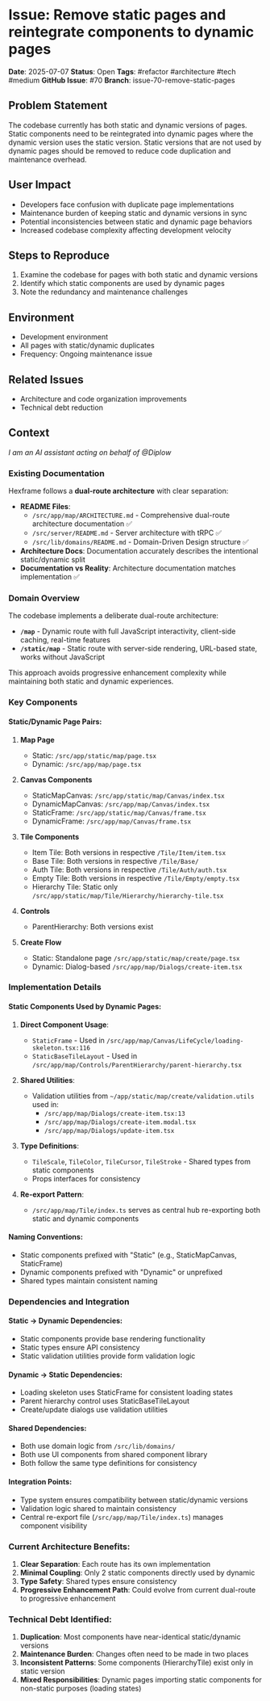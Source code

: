 # Issue: Remove static pages and reintegrate components to dynamic pages

**Date**: 2025-07-07
**Status**: Open
**Tags**: #refactor #architecture #tech #medium
**GitHub Issue**: #70
**Branch**: issue-70-remove-static-pages

## Problem Statement
The codebase currently has both static and dynamic versions of pages. Static components need to be reintegrated into dynamic pages where the dynamic version uses the static version. Static versions that are not used by dynamic pages should be removed to reduce code duplication and maintenance overhead.

## User Impact
- Developers face confusion with duplicate page implementations
- Maintenance burden of keeping static and dynamic versions in sync
- Potential inconsistencies between static and dynamic page behaviors
- Increased codebase complexity affecting development velocity

## Steps to Reproduce
1. Examine the codebase for pages with both static and dynamic versions
2. Identify which static components are used by dynamic pages
3. Note the redundancy and maintenance challenges

## Environment
- Development environment
- All pages with static/dynamic duplicates
- Frequency: Ongoing maintenance issue

## Related Issues
- Architecture and code organization improvements
- Technical debt reduction

## Context

*I am an AI assistant acting on behalf of @Diplow*

### Existing Documentation
Hexframe follows a **dual-route architecture** with clear separation:
- **README Files**: 
  - `/src/app/map/ARCHITECTURE.md` - Comprehensive dual-route architecture documentation ✅
  - `/src/server/README.md` - Server architecture with tRPC ✅
  - `/src/lib/domains/README.md` - Domain-Driven Design structure ✅
- **Architecture Docs**: Documentation accurately describes the intentional static/dynamic split
- **Documentation vs Reality**: Architecture documentation matches implementation ✅

### Domain Overview
The codebase implements a deliberate dual-route architecture:
- **`/map`** - Dynamic route with full JavaScript interactivity, client-side caching, real-time features
- **`/static/map`** - Static route with server-side rendering, URL-based state, works without JavaScript

This approach avoids progressive enhancement complexity while maintaining both static and dynamic experiences.

### Key Components

#### Static/Dynamic Page Pairs:
1. **Map Page**
   - Static: `/src/app/static/map/page.tsx`
   - Dynamic: `/src/app/map/page.tsx`

2. **Canvas Components**
   - StaticMapCanvas: `/src/app/static/map/Canvas/index.tsx`
   - DynamicMapCanvas: `/src/app/map/Canvas/index.tsx`
   - StaticFrame: `/src/app/static/map/Canvas/frame.tsx`
   - DynamicFrame: `/src/app/map/Canvas/frame.tsx`

3. **Tile Components**
   - Item Tile: Both versions in respective `/Tile/Item/item.tsx`
   - Base Tile: Both versions in respective `/Tile/Base/`
   - Auth Tile: Both versions in respective `/Tile/Auth/auth.tsx`
   - Empty Tile: Both versions in respective `/Tile/Empty/empty.tsx`
   - Hierarchy Tile: Static only `/src/app/static/map/Tile/Hierarchy/hierarchy-tile.tsx`

4. **Controls**
   - ParentHierarchy: Both versions exist

5. **Create Flow**
   - Static: Standalone page `/src/app/static/map/create/page.tsx`
   - Dynamic: Dialog-based `/src/app/map/Dialogs/create-item.tsx`

### Implementation Details

#### Static Components Used by Dynamic Pages:
1. **Direct Component Usage**:
   - `StaticFrame` - Used in `/src/app/map/Canvas/LifeCycle/loading-skeleton.tsx:116`
   - `StaticBaseTileLayout` - Used in `/src/app/map/Controls/ParentHierarchy/parent-hierarchy.tsx`

2. **Shared Utilities**:
   - Validation utilities from `~/app/static/map/create/validation.utils` used in:
     - `/src/app/map/Dialogs/create-item.tsx:13`
     - `/src/app/map/Dialogs/create-item.modal.tsx`
     - `/src/app/map/Dialogs/update-item.tsx`

3. **Type Definitions**:
   - `TileScale`, `TileColor`, `TileCursor`, `TileStroke` - Shared types from static components
   - Props interfaces for consistency

4. **Re-export Pattern**:
   - `/src/app/map/Tile/index.ts` serves as central hub re-exporting both static and dynamic components

#### Naming Conventions:
- Static components prefixed with "Static" (e.g., StaticMapCanvas, StaticFrame)
- Dynamic components prefixed with "Dynamic" or unprefixed
- Shared types maintain consistent naming

### Dependencies and Integration

#### Static → Dynamic Dependencies:
- Static components provide base rendering functionality
- Static types ensure API consistency
- Static validation utilities provide form validation logic

#### Dynamic → Static Dependencies:
- Loading skeleton uses StaticFrame for consistent loading states
- Parent hierarchy control uses StaticBaseTileLayout
- Create/update dialogs use validation utilities

#### Shared Dependencies:
- Both use domain logic from `/src/lib/domains/`
- Both use UI components from shared component library
- Both follow the same type definitions for consistency

#### Integration Points:
- Type system ensures compatibility between static/dynamic versions
- Validation logic shared to maintain consistency
- Central re-export file (`/src/app/map/Tile/index.ts`) manages component visibility

### Current Architecture Benefits:
1. **Clear Separation**: Each route has its own implementation
2. **Minimal Coupling**: Only 2 static components directly used by dynamic
3. **Type Safety**: Shared types ensure consistency
4. **Progressive Enhancement Path**: Could evolve from current dual-route to progressive enhancement

### Technical Debt Identified:
1. **Duplication**: Most components have near-identical static/dynamic versions
2. **Maintenance Burden**: Changes often need to be made in two places
3. **Inconsistent Patterns**: Some components (HierarchyTile) exist only in static version
4. **Mixed Responsibilities**: Dynamic pages importing static components for non-static purposes (loading states)